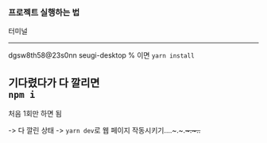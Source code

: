 ### 프로젝트 실행하는 법 

터미널

---
dgsw8th58@23s0nn seugi-desktop % 이면
`yarn install`

기다렸다가 다 깔리면  
`npm i` 
---
처음 1회만 하면 됨

-> 다 깔린 상태 -> `yarn dev`로 웹 페이지 작동시키기....~.~.~~~.~..~~
